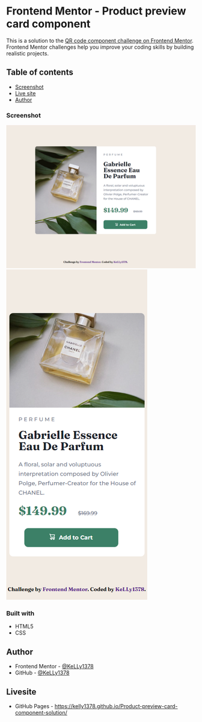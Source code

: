 # Frontend Mentor - Product preview card component

This is a solution to the [QR code component challenge on Frontend Mentor](https://www.frontendmentor.io/challenges/product-preview-card-component-GO7UmttRfa). Frontend Mentor challenges help you improve your coding skills by building realistic projects. 

## Table of contents
- [Screenshot](#screenshot)
- [Live site](#livesite)
- [Author](#author)
### Screenshot

![](./screenshot-desktop.png)
![](./screenshot-mobile.png)

### Built with

- HTML5 
- CSS

## Author
- Frontend Mentor - [@KeLLy1378](https://www.frontendmentor.io/profile/KeLLy1378)
- GitHub - [@KeLLy1378](https://github.com/KeLLy1378)

## Livesite
- GitHub Pages - https://kelly1378.github.io/Product-preview-card-component-solution/
